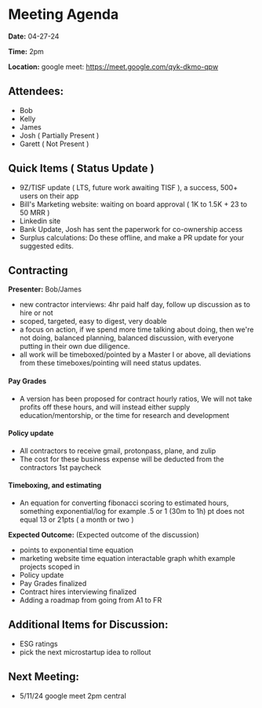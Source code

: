 # Meeting Agenda

**Date:**  04-27-24

**Time:**   2pm

**Location:**   google meet: https://meet.google.com/qyk-dkmo-qpw

## Attendees:   

- Bob
- Kelly
- James
- Josh ( Partially Present )
- Garett ( Not Present )


## Quick Items ( Status Update )

- 9Z/TISF update ( LTS, future work awaiting TISF ), a success, 500+ users on their app
- Bill's Marketing website: waiting on board approval ( 1K to 1.5K + 23 to 50 MRR )
- Linkedin site
- Bank Update, Josh has sent the paperwork for co-ownership access
- Surplus calculations: Do these offline, and make a PR update for your suggested edits.

## Contracting

**Presenter:** Bob/James

- new contractor interviews: 4hr paid half day, follow up discussion as to hire or not
- scoped, targeted, easy to digest, very doable
- a focus on action, if we spend more time talking about doing, then we're not doing, balanced planning, balanced discussion, with everyone putting in their own due diligence.
- all work will be timeboxed/pointed by a Master I or above, all deviations from these timeboxes/pointing will need status updates.

#### Pay Grades 

- A version has been proposed for contract hourly ratios, We will not take profits off these hours, and will instead either supply education/mentorship, or the time for research and development 


#### Policy update

- All contractors to receive gmail, protonpass, plane, and zulip
- The cost for these business expense will be deducted from the contractors 1st paycheck

#### Timeboxing, and estimating

- An equation for converting fibonacci scoring to estimated hours, something exponential/log for example .5 or 1 (30m to 1h) pt does not equal 13 or 21pts ( a month or two )



**Expected Outcome:** (Expected outcome of the discussion)

- points to exponential time equation
- marketing website time equation interactable graph whith example projects scoped in
- Policy update
- Pay Grades finalized
- Contract hires interviewing finalized
- Adding a roadmap from going from A1 to FR


## Additional Items for Discussion:

- ESG ratings
- pick the next microstartup idea to rollout

## Next Meeting:

- 5/11/24 google meet 2pm central
